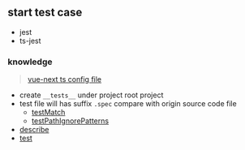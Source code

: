 ## start test case

* jest
* ts-jest

### knowledge

> [vue-next ts config file](https://github.com/vuejs/vue-next/blob/master/jest.config.js)

* create `__tests__` under project root project
* test file will has suffix `.spec` compare with origin source code file
  * [testMatch](https://jestjs.io/docs/configuration#testmatch-arraystring)
  * [testPathIgnorePatterns](https://jestjs.io/docs/configuration#testpathignorepatterns-arraystring)
* [describe](https://jestjs.io/docs/api#describename-fn)
* [test](https://jestjs.io/docs/api#testname-fn-timeout)
